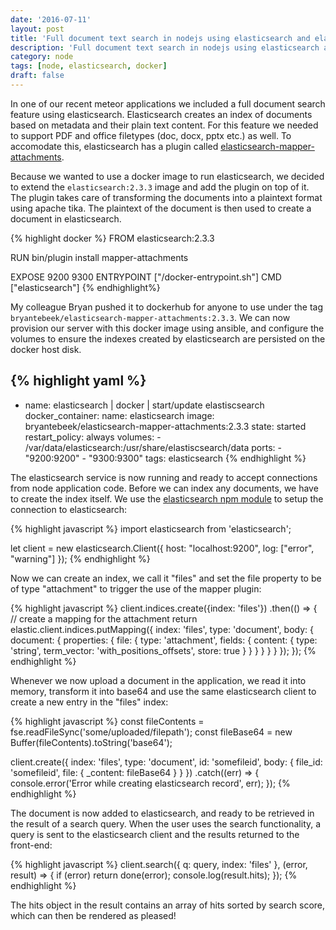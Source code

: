 ```yaml
---
date: '2016-07-11'
layout: post
title: 'Full document text search in nodejs using elasticsearch and elasticsearch mapper attachments plugin'
description: 'Full document text search in nodejs using elasticsearch and elasticsearch mapper attachments plugin'
category: node
tags: [node, elasticsearch, docker]
draft: false
---
```


In one of our recent meteor applications we included a full document search feature using elasticsearch. Elasticsearch creates an index of documents based on metadata and their plain text content. For this feature we needed to support PDF and office filetypes (doc, docx, pptx etc.) as well. To accomodate this, elasticsearch has a plugin called [elasticsearch-mapper-attachments](https://github.com/elastic/elasticsearch-mapper-attachments).

Because we wanted to use a docker image to run elasticsearch, we decided to extend the `elasticsearch:2.3.3` image and add the plugin on top of it. The plugin takes care of transforming the documents into a plaintext format using apache tika. The plaintext of the document is then used to create a document in elasticsearch.

{% highlight docker %}
FROM elasticsearch:2.3.3

RUN bin/plugin install mapper-attachments

EXPOSE 9200 9300
ENTRYPOINT ["/docker-entrypoint.sh"]
CMD ["elasticsearch"]
{% endhighlight%}

My colleague Bryan pushed it to dockerhub for anyone to use under the tag `bryantebeek/elasticsearch-mapper-attachments:2.3.3`. We can now provision our server with this docker image using ansible, and configure the volumes to ensure the indexes created by elasticsearch are persisted on the docker host disk.

## {% highlight yaml %}

-   name: elasticsearch | docker | start/update elastiscsearch
    docker_container:
    name: elasticsearch
    image: bryantebeek/elasticsearch-mapper-attachments:2.3.3
    state: started
    restart_policy: always
    volumes: - /var/data/elasticsearch:/usr/share/elastiscsearch/data
    ports: - "9200:9200" - "9300:9300"
    tags: elasticsearch
    {% endhighlight %}

The elasticsearch service is now running and ready to accept connections from node application code. Before we can index any documents, we have to create the index itself. We use the [elasticsearch npm module](https://www.npmjs.com/package/elasticsearch) to setup the connection to elasticsearch:

{% highlight javascript %}
import elasticsearch from 'elasticsearch';

let client = new elasticsearch.Client({
host: "localhost:9200",
log: ["error", "warning"]
});
{% endhighlight %}

Now we can create an index, we call it "files" and set the file property to be of type "attachment" to trigger the use of the mapper plugin:

{% highlight javascript %}
client.indices.create({index: 'files'})
.then(() => {
// create a mapping for the attachment
return elastic.client.indices.putMapping({
index: 'files',
type: 'document',
body: {
document: {
properties: {
file: {
type: 'attachment',
fields: {
content: {
type: 'string',
term_vector: 'with_positions_offsets',
store: true
}
}
}
}
}
}
});
});
{% endhighlight %}

Whenever we now upload a document in the application, we read it into memory, transform it into base64 and use the same elasticsearch client to create a new entry in the "files" index:

{% highlight javascript %}
const fileContents = fse.readFileSync('some/uploaded/filepath');
const fileBase64 = new Buffer(fileContents).toString('base64');

client.create({
index: 'files',
type: 'document',
id: 'somefileid',
body: {
file_id: 'somefileid',
file: {
\_content: fileBase64
}
}
})
.catch((err) => {
console.error('Error while creating elasticsearch record', err);
});
{% endhighlight %}

The document is now added to elasticsearch, and ready to be retrieved in the result of a search query. When the user uses the search functionality, a query is sent to the elasticsearch client and the results returned to the front-end:

{% highlight javascript %}
client.search({
q: query,
index: 'files'
}, (error, result) => {
if (error) return done(error);
console.log(result.hits);
});
{% endhighlight %}

The hits object in the result contains an array of hits sorted by search score, which can then be rendered as pleased!
